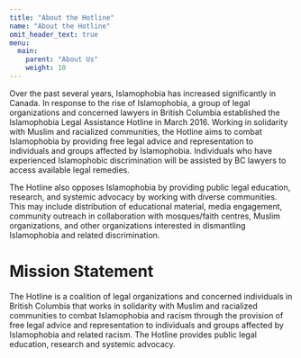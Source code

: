 ```yaml
---
title: "About the Hotline"
name: "About the Hotline"
omit_header_text: true
menu:
  main:
    parent: "About Us"
    weight: 10
---
```


Over the past several years, Islamophobia has increased significantly in Canada. In response to the rise of Islamophobia, a group of legal organizations and concerned lawyers in British Columbia established the Islamophobia Legal Assistance Hotline in March 2016. Working in solidarity with Muslim and racialized communities, the Hotline aims to combat Islamophobia by providing free legal advice and representation to individuals and groups affected by Islamophobia. Individuals who have experienced Islamophobic discrimination will be assisted by BC lawyers to access available legal remedies.

The Hotline also opposes Islamophobia by providing public legal education, research, and systemic advocacy by working with diverse communities. This may include distribution of educational material, media engagement, community outreach in collaboration with mosques/faith centres, Muslim organizations, and other organizations interested in dismantling Islamophobia and related discrimination.  


<h1 class="tc">Mission Statement</h1>

The Hotline is a coalition of legal organizations and concerned individuals in British Columbia that works in solidarity with Muslim and racialized communities to combat Islamophobia and racism through the provision of free legal advice and representation to individuals and groups affected by Islamophobia and related racism. The Hotline provides public legal education, research and systemic advocacy.
